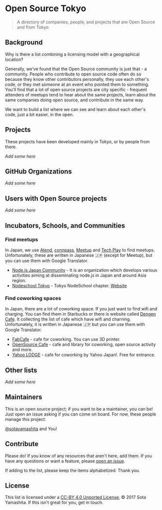 # Open Source Tokyo

> A directory of companies, people, and projects that are Open Source and from Tokyo

## Background

Why is there a list combining a licensing model with a geographical location?

Generally, we've found that the Open Source community is just that - a community. People who contribute to open source code often do so because they know other contributors personally, they use each other's code, or they met someone at an event who pointed them to something. You'll find that a lot of open source projects are city specific - frequent attenders of meetups tend to hear about the same projects, learn about the same companies doing open source, and contribute in the same way.

We want to build a list where we can see and learn about each other's code, just a bit easier, in the open.

## Projects

These projects have been developed mainly in Tokyo, or by people from there.

_Add some here_

## GitHub Organizations

_Add some here_

## Users with Open Source projects

_Add some here_

## Incubators, Schools, and Communities

### Find meetups

In Japan, we use [Atend](https://atnd.org/), [connpass](https://connpass.com/dashboard/), [Meetup](https://www.meetup.com/) and [Tech Play](https://techplay.jp/) to find meetups. Unfortunately, these are written in Japanese :jp: (except for Meetup), but you can use them with Google Translator.

- [Node.js Japan Community](https://nodejs.jp/) - It is an organization which develops various activities aiming at disseminating node.js in Japan and around Asia region.
- [Nodeschool Tokyo](https://github.com/nodeschool/tokyo) - Tokyo NodeSchool chapter. [Website](https://nodeschool.io/tokyo/)

### Find coworking spaces

In Japan, there are a lot of coworking space. If you just want to find wifi and charging. You can find them in Starbucks or there is website called [Dengen Cafe](http://dengen-cafe.com/). It collecting the list of cafe which have wifi and charning. Unfortunately, it is written in Japanese :jp: but you can use them with Google Translator. 

- [FabCafe](https://fabcafe.com/tokyo/) - cafe for coworking. You can use 3D printer.
- [OpenSource Cafe](http://www.osscafe.net/en/) - cafe and library for coworking, open source activity and more.
- [Yahoo LODGE](https://lodge.yahoo.co.jp/) - cafe for coworking by Yahoo Japan!. Free for entrance.

## Other lists

_Add some here_

## Maintainers

This is an open source project; if you want to be a maintainer, you can be! Just open an issue asking if you can come on board. For now, these people manage this project:

[@sotayamashita](https://github.com/sotayamashita) and You!

## Contribute

Please do! If you know of any resources that aren't here, add them. If you have any questions or want a feature, please [open an issue](https://github.com/opensourcecities/tokyo/issues/new).

If adding to the list, please keep the items alphabetized. Thank you.

## License

This list is licensed under a [CC-BY 4.0 Unported License](https://creativecommons.org/licenses/by/4.0/), © 2017 Sota Yamashita. If this isn't great for you, get in touch.
